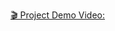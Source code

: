 [🎬 Project Demo Video:](https://drive.google.com/file/d/1XqqoUM23OCibB8ln1It-fagsdHTId4YF/view?usp=sharing)
